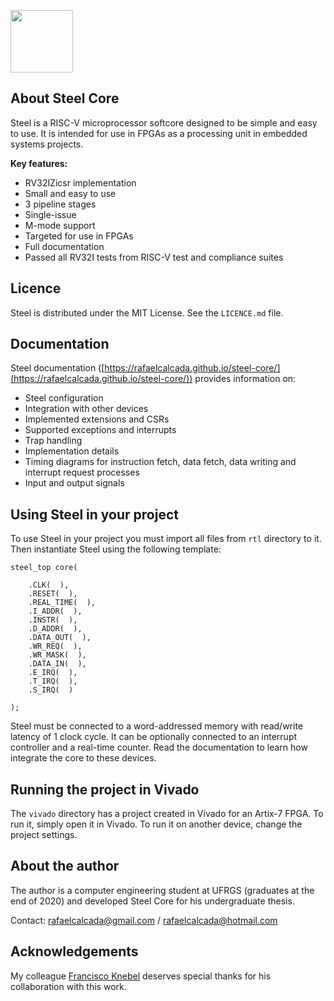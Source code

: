 <p align="left">
  <img width="100" src="https://user-images.githubusercontent.com/22325319/85179004-38513880-b256-11ea-9a1a-4d204183bb13.png">
</p>
<h2 align="left">About Steel Core</h2>
Steel is a RISC-V microprocessor softcore designed to be simple and easy to use. It is intended for use in FPGAs as a processing unit in embedded systems projects.
<p align="center"></p>

**Key features:**
* RV32IZicsr implementation
* Small and easy to use
* 3 pipeline stages
* Single-issue
* M-mode support
* Targeted for use in FPGAs
* Full documentation
* Passed all RV32I tests from RISC-V test and compliance suites

## Licence

Steel is distributed under the MIT License. See the `LICENCE.md` file.

## Documentation

Steel documentation ([https://rafaelcalcada.github.io/steel-core/](https://rafaelcalcada.github.io/steel-core/)) provides information on:
* Steel configuration
* Integration with other devices
* Implemented extensions and CSRs
* Supported exceptions and interrupts
* Trap handling
* Implementation details
* Timing diagrams for instruction fetch, data fetch, data writing and interrupt request processes
* Input and output signals

## Using Steel in your project

To use Steel in your project you must import all files from `rtl` directory to it. Then instantiate Steel using the following template:
```
steel_top core(

    .CLK(  ),
    .RESET(  ),        
    .REAL_TIME(  ),        
    .I_ADDR(  ),
    .INSTR(  ),        
    .D_ADDR(  ),
    .DATA_OUT(  ),
    .WR_REQ(  ),
    .WR_MASK(  ),
    .DATA_IN(  ),        
    .E_IRQ(  ),
    .T_IRQ(  ),
    .S_IRQ(  )

);
```
Steel must be connected to a word-addressed memory with read/write latency of 1 clock cycle. It can be optionally connected to an interrupt controller and a real-time counter. Read the documentation to learn how integrate the core to these devices.

## Running the project in Vivado

The `vivado` directory has a project created in Vivado for an Artix-7 FPGA. To run it, simply open it in Vivado. To run it on another device, change the project settings.

## About the author

The author is a computer engineering student at UFRGS (graduates at the end of 2020) and developed Steel Core for his undergraduate thesis.

Contact: rafaelcalcada@gmail.com / rafaelcalcada@hotmail.com

## Acknowledgements

My colleague [Francisco Knebel](https://github.com/FranciscoKnebel) deserves special thanks for his collaboration with this work.
